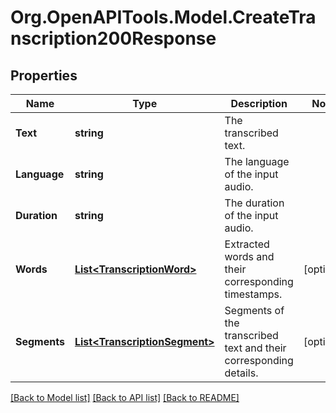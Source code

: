# Org.OpenAPITools.Model.CreateTranscription200Response

## Properties

Name | Type | Description | Notes
------------ | ------------- | ------------- | -------------
**Text** | **string** | The transcribed text. | 
**Language** | **string** | The language of the input audio. | 
**Duration** | **string** | The duration of the input audio. | 
**Words** | [**List&lt;TranscriptionWord&gt;**](TranscriptionWord.md) | Extracted words and their corresponding timestamps. | [optional] 
**Segments** | [**List&lt;TranscriptionSegment&gt;**](TranscriptionSegment.md) | Segments of the transcribed text and their corresponding details. | [optional] 

[[Back to Model list]](../README.md#documentation-for-models) [[Back to API list]](../README.md#documentation-for-api-endpoints) [[Back to README]](../README.md)


